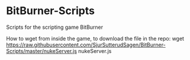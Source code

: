 # BitBurner-Scripts
Scripts for the scripting game BitBurner

How to wget from inside the game, to download the file in the repo:
wget https://raw.githubusercontent.com/SjurSutterudSagen/BitBurner-Scripts/master/nukeServer.js nukeServer.js